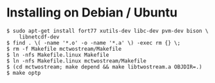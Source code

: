 Installing on Debian / Ubuntu
=============================

    $ sudo apt-get install fort77 xutils-dev libc-dev pvm-dev bison \
        libnetcdf-dev
    $ find . \( -name '*.o' -o -name '*.a' \) -exec rm {} \;
    $ rm -f Makefile mctwostream/Makefile
    $ ln -nfs Makefile.linux Makefile
    $ ln -nfs Makefile.linux mctwostream/Makefile
    $ (cd mctwostream; make depend && make libtwostream.a OBJDIR=.)
    $ make optp
